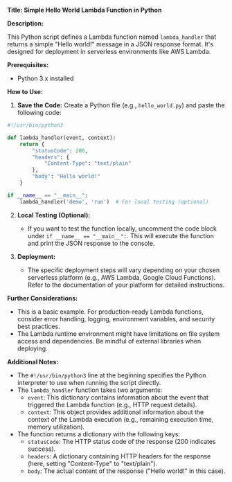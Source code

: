 **Title: Simple Hello World Lambda Function in Python**

**Description:**

This Python script defines a Lambda function named `lambda_handler` that returns a simple "Hello world!" message in a JSON response format. It's designed for deployment in serverless environments like AWS Lambda.

**Prerequisites:**

- Python 3.x installed

**How to Use:**

1. **Save the Code:** Create a Python file (e.g., `hello_world.py`) and paste the following code:

```python
#!/usr/bin/python3

def lambda_handler(event, context):
    return {
        "statusCode": 200,
        "headers": {
            "Content-Type": "text/plain"
        },
        "body": "Hello world!"
    }

if __name__ == "__main__":
    lambda_handler('demo', 'run')  # For local testing (optional)
```

2. **Local Testing (Optional):**
   - If you want to test the function locally, uncomment the code block under `if __name__ == "__main__":`. This will execute the function and print the JSON response to the console.

3. **Deployment:**
   - The specific deployment steps will vary depending on your chosen serverless platform (e.g., AWS Lambda, Google Cloud Functions). Refer to the documentation of your platform for detailed instructions.

**Further Considerations:**

- This is a basic example. For production-ready Lambda functions, consider error handling, logging, environment variables, and security best practices.
- The Lambda runtime environment might have limitations on file system access and dependencies. Be mindful of external libraries when deploying.

**Additional Notes:**

- The `#!/usr/bin/python3` line at the beginning specifies the Python interpreter to use when running the script directly.
- The `lambda_handler` function takes two arguments:
    - `event`: This dictionary contains information about the event that triggered the Lambda function (e.g., HTTP request details).
    - `context`: This object provides additional information about the context of the Lambda execution (e.g., remaining execution time, memory utilization).
- The function returns a dictionary with the following keys:
    - `statusCode`: The HTTP status code of the response (200 indicates success).
    - `headers`: A dictionary containing HTTP headers for the response (here, setting "Content-Type" to "text/plain").
    - `body`: The actual content of the response ("Hello world!" in this case).
